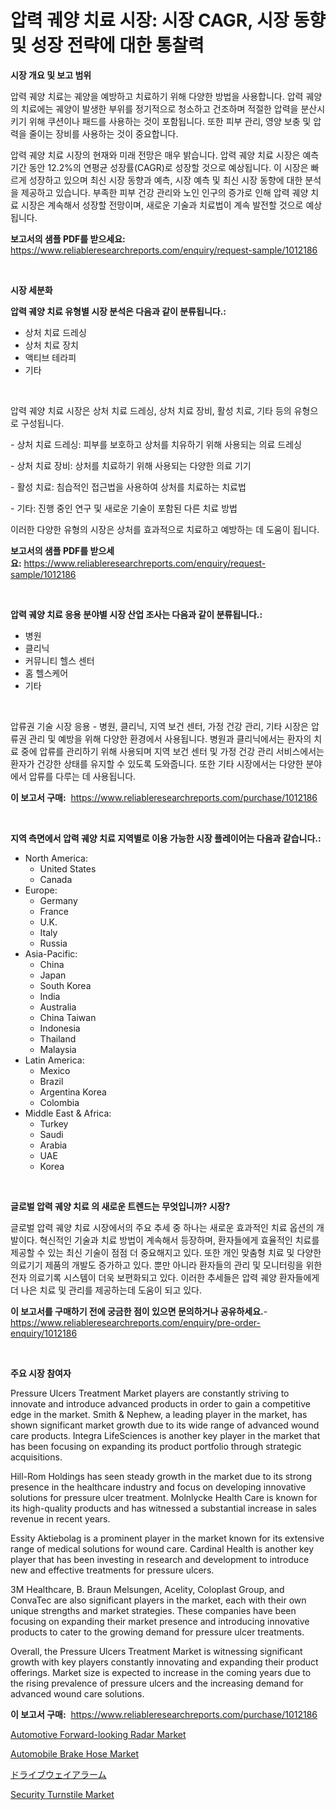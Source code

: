 <p><h1>압력 궤양 치료 시장: 시장 CAGR, 시장 동향 및 성장 전략에 대한 통찰력</h1></p><p><strong>시장 개요 및 보고 범위</strong></p>
<p><p>압력 궤양 치료는 궤양을 예방하고 치료하기 위해 다양한 방법을 사용합니다. 압력 궤양의 치료에는 궤양이 발생한 부위를 정기적으로 청소하고 건조하며 적절한 압력을 분산시키기 위해 쿠션이나 패드를 사용하는 것이 포함됩니다. 또한 피부 관리, 영양 보충 및 압력을 줄이는 장비를 사용하는 것이 중요합니다.</p><p>압력 궤양 치료 시장의 현재와 미래 전망은 매우 밝습니다. 압력 궤양 치료 시장은 예측 기간 동안 12.2%의 연평균 성장률(CAGR)로 성장할 것으로 예상됩니다. 이 시장은 빠르게 성장하고 있으며 최신 시장 동향과 예측, 시장 예측 및 최신 시장 동향에 대한 분석을 제공하고 있습니다. 부족한 피부 건강 관리와 노인 인구의 증가로 인해 압력 궤양 치료 시장은 계속해서 성장할 전망이며, 새로운 기술과 치료법이 계속 발전할 것으로 예상됩니다.</p></p>
<p><strong>보고서의 샘플 PDF를 받으세요:</strong> <a href="https://www.reliableresearchreports.com/enquiry/request-sample/1012186">https://www.reliableresearchreports.com/enquiry/request-sample/1012186</a></p>
<p>&nbsp;</p>
<p><strong>시장 세분화</strong></p>
<p><strong>압력 궤양 치료 유형별 시장 분석은 다음과 같이 분류됩니다.:</strong></p>
<p><ul><li>상처 치료 드레싱</li><li>상처 치료 장치</li><li>액티브 테라피</li><li>기타</li></ul></p>
<p>&nbsp;</p>
<p><p>압력 궤양 치료 시장은 상처 치료 드레싱, 상처 치료 장비, 활성 치료, 기타 등의 유형으로 구성됩니다. </p><p>- 상처 치료 드레싱: 피부를 보호하고 상처를 치유하기 위해 사용되는 의료 드레싱</p><p>- 상처 치료 장비: 상처를 치료하기 위해 사용되는 다양한 의료 기기</p><p>- 활성 치료: 침습적인 접근법을 사용하여 상처를 치료하는 치료법</p><p>- 기타: 진행 중인 연구 및 새로운 기술이 포함된 다른 치료 방법</p><p>이러한 다양한 유형의 시장은 상처를 효과적으로 치료하고 예방하는 데 도움이 됩니다.</p></p>
<p><strong>보고서의 샘플 PDF를 받으세요:</strong>&nbsp;<a href="https://www.reliableresearchreports.com/enquiry/request-sample/1012186">https://www.reliableresearchreports.com/enquiry/request-sample/1012186</a></p>
<p>&nbsp;</p>
<p><strong> 압력 궤양 치료 응용 분야별 시장 산업 조사는 다음과 같이 분류됩니다.:</strong></p>
<p><ul><li>병원</li><li>클리닉</li><li>커뮤니티 헬스 센터</li><li>홈 헬스케어</li><li>기타</li></ul></p>
<p>&nbsp;</p>
<p><p>압류권 기술 시장 응용 - 병원, 클리닉, 지역 보건 센터, 가정 건강 관리, 기타 시장은 압류권 관리 및 예방을 위해 다양한 환경에서 사용됩니다. 병원과 클리닉에서는 환자의 치료 중에 압류를 관리하기 위해 사용되며 지역 보건 센터 및 가정 건강 관리 서비스에서는 환자가 건강한 상태를 유지할 수 있도록 도와줍니다. 또한 기타 시장에서는 다양한 분야에서 압류를 다루는 데 사용됩니다.</p></p>
<p><strong>이 보고서 구매:</strong>&nbsp; <a href="https://www.reliableresearchreports.com/purchase/1012186">https://www.reliableresearchreports.com/purchase/1012186</a></p>
<p>&nbsp;</p>
<p><strong>지역 측면에서 압력 궤양 치료 지역별로 이용 가능한 시장 플레이어는 다음과 같습니다.:</strong></p>
<p><ul>
    <li>
        North America:
        <ul>
            <li>United States</li>
            <li>Canada</li>
        </ul>
    </li>
    <li>
        Europe:
        <ul>
            <li>Germany</li>
            <li>France</li>
            <li>U.K.</li>
            <li>Italy</li>
            <li>Russia</li>
        </ul>
    </li>
    <li>
        Asia-Pacific:
        <ul>
            <li>China</li>
            <li>Japan</li>
            <li>South Korea</li>
            <li>India</li>
            <li>Australia</li>
            <li>China Taiwan</li>
            <li>Indonesia</li>
            <li>Thailand</li>
            <li>Malaysia</li>
        </ul>
    </li>
    <li>
        Latin America:
        <ul>
            <li>Mexico</li>
            <li>Brazil</li>
            <li>Argentina Korea</li>
            <li>Colombia</li>
        </ul>
    </li>
    <li>
        Middle East & Africa:
        <ul>
            <li>Turkey</li>
            <li>Saudi</li>
            <li>Arabia</li>
            <li>UAE</li>
            <li>Korea</li>
        </ul>
    </li>
    </ul></p>
<p>&nbsp;</p>
<p><strong>글로벌 압력 궤양 치료 의 새로운 트렌드는 무엇입니까? 시장?</strong></p>
<p><p>글로벌 압력 궤양 치료 시장에서의 주요 추세 중 하나는 새로운 효과적인 치료 옵션의 개발이다. 혁신적인 기술과 치료 방법이 계속해서 등장하며, 환자들에게 효율적인 치료를 제공할 수 있는 최신 기술이 점점 더 중요해지고 있다. 또한 개인 맞춤형 치료 및 다양한 의료기기 제품의 개발도 증가하고 있다. 뿐만 아니라 환자들의 관리 및 모니터링을 위한 전자 의료기록 시스템이 더욱 보편화되고 있다. 이러한 추세들은 압력 궤양 환자들에게 더 나은 치료 및 관리를 제공하는데 도움이 되고 있다.</p></p>
<p><strong>이 보고서를 구매하기 전에 궁금한 점이 있으면 문의하거나 공유하세요.</strong>- <a href="https://www.reliableresearchreports.com/enquiry/pre-order-enquiry/1012186">https://www.reliableresearchreports.com/enquiry/pre-order-enquiry/1012186</a></p>
<p>&nbsp;</p>
<p><strong>주요 시장 참여자</strong></p>
<p><p>Pressure Ulcers Treatment Market players are constantly striving to innovate and introduce advanced products in order to gain a competitive edge in the market. Smith & Nephew, a leading player in the market, has shown significant market growth due to its wide range of advanced wound care products. Integra LifeSciences is another key player in the market that has been focusing on expanding its product portfolio through strategic acquisitions.</p><p>Hill-Rom Holdings has seen steady growth in the market due to its strong presence in the healthcare industry and focus on developing innovative solutions for pressure ulcer treatment. Molnlycke Health Care is known for its high-quality products and has witnessed a substantial increase in sales revenue in recent years.</p><p>Essity Aktiebolag is a prominent player in the market known for its extensive range of medical solutions for wound care. Cardinal Health is another key player that has been investing in research and development to introduce new and effective treatments for pressure ulcers.</p><p>3M Healthcare, B. Braun Melsungen, Acelity, Coloplast Group, and ConvaTec are also significant players in the market, each with their own unique strengths and market strategies. These companies have been focusing on expanding their market presence and introducing innovative products to cater to the growing demand for pressure ulcer treatments.</p><p>Overall, the Pressure Ulcers Treatment Market is witnessing significant growth with key players constantly innovating and expanding their product offerings. Market size is expected to increase in the coming years due to the rising prevalence of pressure ulcers and the increasing demand for advanced wound care solutions.</p></p>
<p><strong>이 보고서 구매:</strong>&nbsp;&nbsp;<a href="https://www.reliableresearchreports.com/purchase/1012186">https://www.reliableresearchreports.com/purchase/1012186</a></p>
<p><p><a href="https://meowing-lemming-dd3.notion.site/Automotive-Forward-looking-Radar-Market-Provides-a-Comprehensive-Analysis-Including-a-Macro-Overview-a38c3ed7cf5f434cae39e456ec19eaea">Automotive Forward-looking Radar Market</a></p><p><a href="https://shimmer-gardenia-37a.notion.site/Automobile-Brake-Hose-Market-Insights-Market-Players-and-Forecast-Till-2031-10edbd0a35f04a638f6cdab46f6a2f55">Automobile Brake Hose Market</a></p><p><a href="https://medium.com/@jodyomenick9056/%E3%83%89%E3%83%A9%E3%82%A4%E3%83%96%E3%82%A6%E3%82%A7%E3%82%A4%E3%82%A2%E3%83%A9%E3%83%BC%E3%83%A0%E5%B8%82%E5%A0%B4%E3%81%AF-%E3%82%B7%E3%82%A7%E3%82%A2-%E3%82%B5%E3%82%A4%E3%82%BA-%E3%81%8A%E3%82%88%E3%81%B32031%E5%B9%B4%E3%81%BE%E3%81%A7%E3%81%AE%E4%BA%88%E6%B8%AC%E3%81%AB%E7%84%A6%E7%82%B9%E3%82%92%E5%BD%93%E3%81%A6%E3%81%A6%E3%81%84%E3%81%BE%E3%81%99-f9699a460fa5">ドライブウェイアラーム</a></p><p><a href="https://view.publitas.com/reportprime-1/security-turnstile-market-analysis-examines-its-scope-on-growth-opportunities-and-forecasted-trends-spanning-from-2024-to-2031/">Security Turnstile Market</a></p></p>
